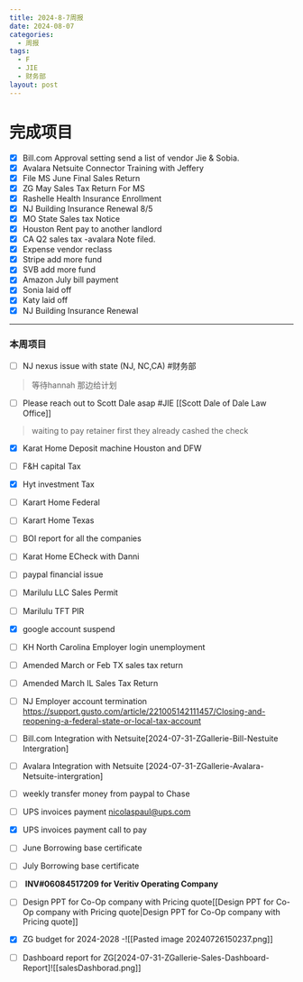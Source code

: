 ```yaml
---
title: 2024-8-7周报
date: 2024-08-07
categories:
  - 周报
tags:
  - F
  - JIE
  - 财务部
layout: post
---
```


# 完成项目  

- [x] Bill.com Approval setting send a list of vendor Jie & Sobia.
- [x] Avalara Netsuite Connector Training with Jeffery
- [x] File MS June Final Sales Return
- [x] ZG May Sales Tax Return For MS
- [x] Rashelle Health Insurance Enrollment
- [x] NJ Building Insurance Renewal 8/5
- [x] MO State Sales tax Notice
- [x] Houston Rent pay to another landlord
- [x] CA Q2 sales tax -avalara Note filed.
- [x] Expense vendor reclass
- [x] Stripe add more fund
- [x] SVB add more fund
- [x] Amazon July bill payment
- [x] Sonia laid off
- [x] Katy laid off
- [x] NJ Building Insurance Renewal
---
### 本周项目

- [ ] NJ nexus issue with state (NJ, NC,CA)  #财务部 
> 等待hannah 那边给计划  
- [ ] Please reach out to Scott Dale asap #JIE    [[Scott Dale of Dale Law Office]]    
> waiting to pay retainer first
> they already cashed the check
- [x] Karat Home Deposit machine Houston and DFW
- [ ] F&H capital Tax
- [x] Hyt investment Tax
- [ ] Karart Home Federal 
- [ ] Karart Home Texas 
- [ ] BOI report for all the companies
- [ ] Karat Home ECheck with Danni
- [ ] paypal financial issue
- [ ] Marilulu LLC Sales Permit
- [ ] Marilulu TFT PIR
- [x] google account suspend
- [ ] KH North Carolina Employer login unemployment
- [ ] Amended March or Feb TX sales tax return
- [ ] Amended March IL Sales Tax Return 
- [ ] NJ Employer account termination   https://support.gusto.com/article/221005142111457/Closing-and-reopening-a-federal-state-or-local-tax-account
- [ ] Bill.com Integration with Netsuite[2024-07-31-ZGallerie-Bill-Nestuite Intergration]
- [ ] Avalara Integration with Netsuite [2024-07-31-ZGallerie-Avalara-Netsuite-intergration]
- [ ] weekly transfer money from paypal to Chase
- [ ] UPS invoices payment nicolaspaul@ups.com
- [x] UPS invoices payment call to pay
- [ ] June Borrowing base certificate
- [ ] July Borrowing base certificate
- [ ]  **INV#06084517209 for Veritiv Operating Company**
- [ ] Design PPT for Co-Op company with Pricing quote[[Design PPT for Co-Op company with Pricing quote|Design PPT for Co-Op company with Pricing quote]]
- [x] ZG budget for 2024-2028
-![[Pasted image 20240726150237.png]]

- [ ] Dashboard report for ZG[2024-07-31-ZGallerie-Sales-Dashboard-Report]![[salesDashborad.png]]













































































































































































































































